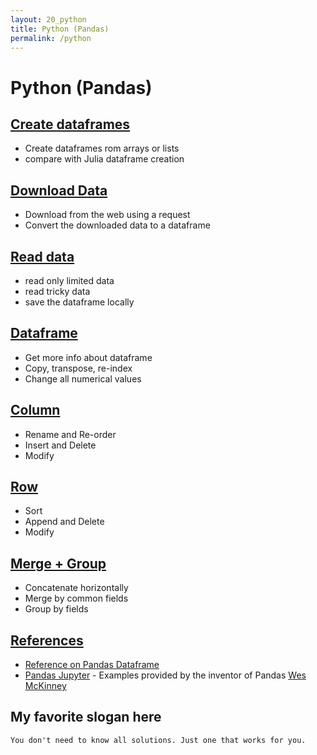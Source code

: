 ```yaml
---
layout: 20_python
title: Python (Pandas)
permalink: /python
---
```



# Python (Pandas)

## [Create dataframes](pandas_create)

- Create dataframes rom arrays or lists
- compare with Julia dataframe creation

## [Download Data](pandas_download)

- Download from the web using a request
- Convert the downloaded data to a dataframe

## [Read data](pandas_read)

- read only limited data
- read tricky data
- save the dataframe locally

## [Dataframe](pandas_df)

- Get more info about dataframe 
- Copy, transpose, re-index
- Change all numerical values

## [Column](pandas_columns)

- Rename and Re-order
- Insert and Delete
- Modify

## [Row](pandas_rows)

- Sort
- Append and Delete
- Modify 

## [Merge + Group](pandas_merge)

- Concatenate horizontally
- Merge by common fields
- Group by fields

## [References](python_references)

- [Reference on Pandas Dataframe](https://pandas.pydata.org/pandas-docs/stable/reference/api/pandas.DataFrame.html) 
- [Pandas Jupyter](https://github.com/wesm/pydata-book) -  Examples provided by the inventor of Pandas [Wes McKinney](https://wesmckinney.com/)

## My favorite slogan here

>
    You don't need to know all solutions. Just one that works for you.
    